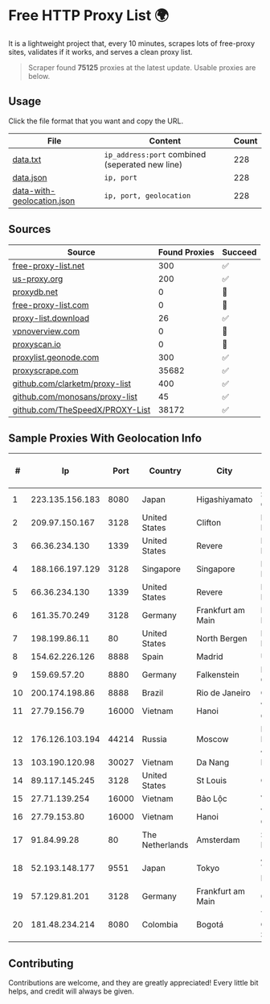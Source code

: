 
# Free HTTP Proxy List 🌍

It is a lightweight project that, every 10 minutes, scrapes lots of free-proxy sites, validates if it works, and serves a clean proxy list.


> Scraper found **75125** proxies at the latest update. Usable proxies are below.

## Usage

Click the file format that you want and copy the URL.


|File|Content|Count|
|----|-------|-----|
|[data.txt](https://raw.githubusercontent.com/themiralay/Proxy-List-World/master/data.txt)|`ip_address:port` combined (seperated new line)|228|
|[data.json](https://raw.githubusercontent.com/themiralay/Proxy-List-World/master/data.json)|`ip, port`|228|
|[data-with-geolocation.json](https://raw.githubusercontent.com/themiralay/Proxy-List-World/master/data-with-geolocation.json)|`ip, port, geolocation`|228|

## Sources

|Source|Found Proxies|Succeed|
|------|-------------|-------|
|[free-proxy-list.net](https://free-proxy-list.net)|300|✅|
|[us-proxy.org](https://www.us-proxy.org)|200|✅|
|[proxydb.net](http://proxydb.net)|0|🚫|
|[free-proxy-list.com](https://free-proxy-list.com/?page=&port=&type%5B%5D=http&type%5B%5D=https&up_time=0&search=Search)|0|🚫|
|[proxy-list.download](https://www.proxy-list.download/HTTP)|26|✅|
|[vpnoverview.com](https://vpnoverview.com/privacy/anonymous-browsing/free-proxy-servers)|0|🚫|
|[proxyscan.io](https://www.proxyscan.io)|0|🚫|
|[proxylist.geonode.com](https://proxylist.geonode.com/api/proxy-list?limit=300&page=1&sort_by=lastChecked&sort_type=desc&protocols=http,https)|300|✅|
|[proxyscrape.com](https://api.proxyscrape.com/v2/?request=displayproxies&protocol=http&timeout=10000&country=all&ssl=all&anonymity=all)|35682|✅|
|[github.com/clarketm/proxy-list](https://raw.githubusercontent.com/clarketm/proxy-list/master/proxy-list-raw.txt)|400|✅|
|[github.com/monosans/proxy-list](https://raw.githubusercontent.com/monosans/proxy-list/main/proxies/http.txt)|45|✅|
|[github.com/TheSpeedX/PROXY-List](https://raw.githubusercontent.com/TheSpeedX/PROXY-List/master/http.txt)|38172|✅|


## Sample Proxies With Geolocation Info

|#|Ip|Port|Country|City|Internet Service Provider|
|-|--|----|-------|----|-------------------------|
|1|223.135.156.183|8080|Japan|Higashiyamato|So-net Corporation|
|2|209.97.150.167|3128|United States|Clifton|DigitalOcean, LLC|
|3|66.36.234.130|1339|United States|Revere|DediOutlet, LLC|
|4|188.166.197.129|3128|Singapore|Singapore|DigitalOcean, LLC|
|5|66.36.234.130|1339|United States|Revere|DediOutlet, LLC|
|6|161.35.70.249|3128|Germany|Frankfurt am Main|DigitalOcean, LLC|
|7|198.199.86.11|80|United States|North Bergen|DigitalOcean, LLC|
|8|154.62.226.126|8888|Spain|Madrid|Ultahost, Inc.|
|9|159.69.57.20|8880|Germany|Falkenstein|Hetzner Online GmbH|
|10|200.174.198.86|8888|Brazil|Rio de Janeiro|Claro S.A|
|11|27.79.156.79|16000|Vietnam|Hanoi|Viettel Corporation|
|12|176.126.103.194|44214|Russia|Moscow|Miglovets Egor Andreevich|
|13|103.190.120.98|30027|Vietnam|Da Nang|KINGBOND|
|14|89.117.145.245|3128|United States|St Louis|Contabo Inc.|
|15|27.71.139.254|16000|Vietnam|Bảo Lộc|Viettel Group|
|16|27.79.153.80|16000|Vietnam|Hanoi|Viettel Corporation|
|17|91.84.99.28|80|The Netherlands|Amsterdam|Servers Tech Fzco|
|18|52.193.148.177|9551|Japan|Tokyo|Amazon Technologies Inc.|
|19|57.129.81.201|3128|Germany|Frankfurt am Main|OVH SAS|
|20|181.48.234.214|8080|Colombia|Bogotá|Telmex Colombia S.A.|



## Contributing

Contributions are welcome, and they are greatly appreciated! Every
little bit helps, and credit will always be given.

